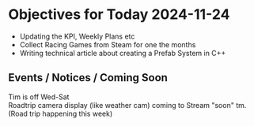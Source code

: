 # Objectives for Today 2024-11-24

- Updating the KPI, Weekly Plans etc
- Collect Racing Games from Steam for one the months
- Writing technical article about creating a Prefab System in C++

## Events / Notices / Coming Soon

Tim is off Wed-Sat  
Roadtrip camera display (like weather cam) coming to Stream "soon" tm.  
  (Road trip happening this week)
